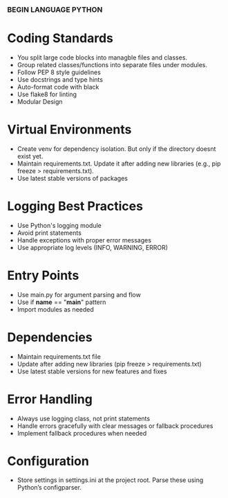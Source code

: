 ### BEGIN LANGUAGE PYTHON

# Coding Standards

- You split large code blocks into managble files and classes.
- Group related classes/functions into separate files under modules.
- Follow PEP 8 style guidelines
- Use docstrings and type hints
- Auto-format code with black
- Use flake8 for linting
- Modular Design

# Virtual Environments

- Create venv for dependency isolation. But only if the directory doesnt exist yet.
- Maintain requirements.txt. Update it after adding new libraries (e.g., pip freeze > requirements.txt). 
- Use latest stable versions of packages

# Logging Best Practices

- Use Python's logging module
- Avoid print statements
- Handle exceptions with proper error messages
- Use appropriate log levels (INFO, WARNING, ERROR)

# Entry Points

- Use main.py for argument parsing and flow
- Use if **name** == "**main**" pattern
- Import modules as needed

# Dependencies

- Maintain requirements.txt file
- Update after adding new libraries (pip freeze > requirements.txt)
- Use latest stable versions for new features and fixes

# Error Handling

- Always use logging class, not print statements
- Handle errors gracefully with clear messages or fallback procedures
- Implement fallback procedures when needed

# Configuration

- Store settings in settings.ini at the project root. Parse these using Python’s configparser.
